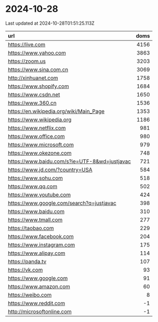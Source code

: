 # 2024-10-28

<!-- BEGIN -->
Last updated at 2024-10-28T01:51:25.113Z

url | doms
:- | -:
https://live.com | 4156
https://www.yahoo.com | 3863
https://zoom.us | 3203
https://www.sina.com.cn | 3069
http://xinhuanet.com | 1758
https://www.shopify.com | 1684
https://www.csdn.net | 1650
https://www.360.cn | 1536
https://en.wikipedia.org/wiki/Main_Page | 1353
https://www.wikipedia.org | 1186
https://www.netflix.com | 981
https://www.office.com | 980
https://www.microsoft.com | 979
https://www.okezone.com | 748
https://www.baidu.com/s?ie=UTF-8&wd=justjavac | 721
https://www.jd.com/?country=USA | 584
https://www.sohu.com | 518
https://www.qq.com | 502
https://www.youtube.com | 424
https://www.google.com/search?q=justjavac | 398
https://www.baidu.com | 310
https://www.tmall.com | 277
https://taobao.com | 229
https://www.facebook.com | 204
https://www.instagram.com | 175
https://www.alipay.com | 114
https://panda.tv | 107
https://vk.com | 93
https://www.google.com | 91
https://www.amazon.com | 60
https://weibo.com | 8
https://www.reddit.com | -1
http://microsoftonline.com | -1
<!-- END -->
